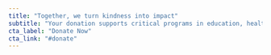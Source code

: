```yaml
---
title: "Together, we turn kindness into impact"
subtitle: "Your donation supports critical programs in education, health, and community resilience."
cta_label: "Donate Now"
cta_link: "#donate"
---
```




